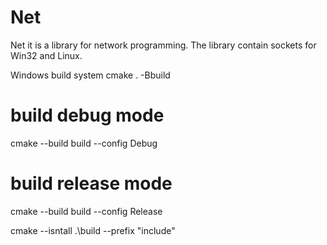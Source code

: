 # Net
Net it is a library for network programming.
The library contain sockets for Win32 and Linux.

Windows build system
cmake . -Bbuild

# build debug mode
cmake --build build --config Debug

# build release mode
cmake --build build --config Release

cmake --isntall .\build --prefix "include"